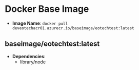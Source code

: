 # Docker Base Image

- **Image Name**: `docker pull deveotechacr01.azurecr.io/baseimage/eotechtest:latest`

## baseimage/eotechtest:latest

- **Dependencies**:
  - library/node
